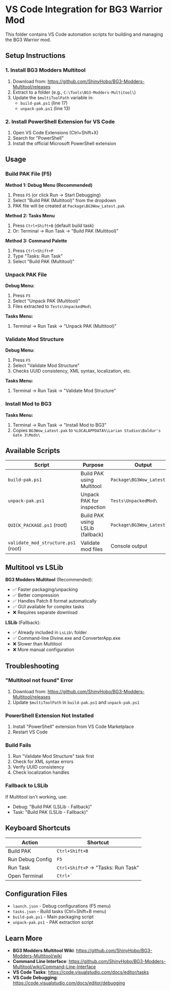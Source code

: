 # VS Code Integration for BG3 Warrior Mod

This folder contains VS Code automation scripts for building and managing the BG3 Warrior mod.

## Setup Instructions

### 1. Install BG3 Modders Multitool

1. Download from: https://github.com/ShinyHobo/BG3-Modders-Multitool/releases
2. Extract to a folder (e.g., `C:\Tools\BG3-Modders-Multitool\`)
3. Update the `$multiToolPath` variable in:
   - `build-pak.ps1` (line 17)
   - `unpack-pak.ps1` (line 13)

### 2. Install PowerShell Extension for VS Code

1. Open VS Code Extensions (Ctrl+Shift+X)
2. Search for "PowerShell"
3. Install the official Microsoft PowerShell extension

## Usage

### Build PAK File (F5)

**Method 1: Debug Menu (Recommended)**
1. Press `F5` (or click Run → Start Debugging)
2. Select "Build PAK (Multitool)" from the dropdown
3. PAK file will be created at `Package\BG3Wow_Latest.pak`

**Method 2: Tasks Menu**
1. Press `Ctrl+Shift+B` (default build task)
2. Or: Terminal → Run Task → "Build PAK (Multitool)"

**Method 3: Command Palette**
1. Press `Ctrl+Shift+P`
2. Type "Tasks: Run Task"
3. Select "Build PAK (Multitool)"

### Unpack PAK File

**Debug Menu:**
1. Press `F5`
2. Select "Unpack PAK (Multitool)"
3. Files extracted to `Tests\UnpackedMod\`

**Tasks Menu:**
1. Terminal → Run Task → "Unpack PAK (Multitool)"

### Validate Mod Structure

**Debug Menu:**
1. Press `F5`
2. Select "Validate Mod Structure"
3. Checks UUID consistency, XML syntax, localization, etc.

**Tasks Menu:**
1. Terminal → Run Task → "Validate Mod Structure"

### Install Mod to BG3

**Tasks Menu:**
1. Terminal → Run Task → "Install Mod to BG3"
2. Copies `BG3Wow_Latest.pak` to `%LOCALAPPDATA%\Larian Studios\Baldur's Gate 3\Mods\`

## Available Scripts

| Script | Purpose | Output |
|--------|---------|--------|
| `build-pak.ps1` | Build PAK using Multitool | `Package\BG3Wow_Latest.pak` |
| `unpack-pak.ps1` | Unpack PAK for inspection | `Tests\UnpackedMod\` |
| `QUICK_PACKAGE.ps1` (root) | Build PAK using LSLib (fallback) | `Package\BG3Wow_Latest.pak` |
| `validate_mod_structure.ps1` (root) | Validate mod files | Console output |

## Multitool vs LSLib

**BG3 Modders Multitool** (Recommended):
- ✅ Faster packaging/unpacking
- ✅ Better compression
- ✅ Handles Patch 8 format automatically
- ✅ GUI available for complex tasks
- ❌ Requires separate download

**LSLib** (Fallback):
- ✅ Already included in `LsLib\` folder
- ✅ Command-line Divine.exe and ConverterApp.exe
- ❌ Slower than Multitool
- ❌ More manual configuration

## Troubleshooting

### "Multitool not found" Error
1. Download from: https://github.com/ShinyHobo/BG3-Modders-Multitool/releases
2. Update `$multiToolPath` in `build-pak.ps1` and `unpack-pak.ps1`

### PowerShell Extension Not Installed
1. Install "PowerShell" extension from VS Code Marketplace
2. Restart VS Code

### Build Fails
1. Run "Validate Mod Structure" task first
2. Check for XML syntax errors
3. Verify UUID consistency
4. Check localization handles

### Fallback to LSLib
If Multitool isn't working, use:
- Debug: "Build PAK (LSLib - Fallback)"
- Task: "Build PAK (LSLib - Fallback)"

## Keyboard Shortcuts

| Action | Shortcut |
|--------|----------|
| Build PAK | `Ctrl+Shift+B` |
| Run Debug Config | `F5` |
| Run Task | `Ctrl+Shift+P` → "Tasks: Run Task" |
| Open Terminal | `` Ctrl+` `` |

## Configuration Files

- `launch.json` - Debug configurations (F5 menu)
- `tasks.json` - Build tasks (Ctrl+Shift+B menu)
- `build-pak.ps1` - Main packaging script
- `unpack-pak.ps1` - PAK extraction script

## Learn More

- **BG3 Modders Multitool Wiki**: https://github.com/ShinyHobo/BG3-Modders-Multitool/wiki
- **Command Line Interface**: https://github.com/ShinyHobo/BG3-Modders-Multitool/wiki/Command-Line-Interface
- **VS Code Tasks**: https://code.visualstudio.com/docs/editor/tasks
- **VS Code Debugging**: https://code.visualstudio.com/docs/editor/debugging
